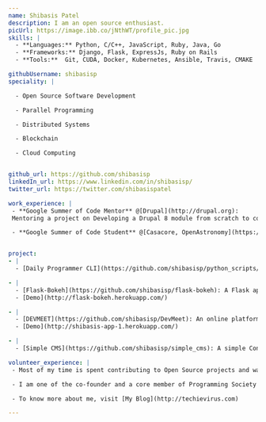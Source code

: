```yaml
---
name: Shibasis Patel
description: I am an open source enthusiast.
picUrl: https://image.ibb.co/jNthWT/profile_pic.jpg
skills: |
  - **Languages:** Python, C/C++, JavaScript, Ruby, Java, Go
  - **Frameworks:** Django, Flask, ExpressJs, Ruby on Rails
  - **Tools:**  Git, CUDA, Docker, Kubernetes, Ansible, Travis, CMAKE

githubUsername: shibasisp
speciality: |

  - Open Source Software Development

  - Parallel Programming

  - Distributed Systems

  - Blockchain

  - Cloud Computing


github_url: https://github.com/shibasisp
linkedIn_url: https://www.linkedin.com/in/shibasisp/
twitter_url: https://twitter.com/shibasispatel

work_experience: |
 - **Google Summer of Code Mentor** @[Drupal](http://drupal.org): 
 Mentoring a project on Developing a Drupal 8 module from scratch to compare products from different online e-commerece platforms.[May 2018 - August 2018]

 - **Google Summer of Code Student** @[Casacore, OpenAstronomy](https://github.com/casacore/python-casacore): Worked on porting python-casacore's python bindings from using Boost-Python to pybind11, adding OSX support for python-casacore and to improve it's codebase making it more robust, maintainable and improving test coverage. [May 2017 - August 2017]


project:
- |
  - [Daily Programmer CLI](https://github.com/shibasisp/python_scripts/tree/master/dailyprogrammer): A CLI tool to fetch most popular/most voted hard,medium and easy problem from /r/dailyprogrammer subreddit.[May 2017]

- |
  - [Flask-Bokeh](https://github.com/shibasisp/flask-bokeh): A Flask app to compare life expectancy rate, income and population of two countries and renders it in a nicely formatted bokeh chart.[May 2017]
  - [Demo](http://flask-bokeh.herokuapp.com/)

- |
  - [DEVMEET](https://github.com/shibasisp/DevMeet): An online platform where an entrepreneur can meet a developer and vice versa.[May 2016 - July 2016]
  - [Demo](http://shibasis-app-1.herokuapp.com/)

- |
  - [Simple CMS](https://github.com/shibasisp/simple_cms): A simple Content Management Systems made using Ruby on Rails.[December 2015]

volunteer_experience: |
 - Most of my time is spent contributing to Open Source projects and watching tech-conferences on youtube.

 - I am one of the co-founder and a core member of Programming Society IIIT-Bh. We guide our juniors to get started with different fields and help each other in the community.

 - To know more about me, visit [My Blog](http://techievirus.com)

---
```

